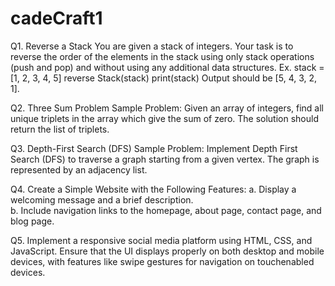 # cadeCraft1

Q1. Reverse a Stack You are given a stack of integers. Your task is to 
reverse the order of the elements in the stack using only stack 
operations (push and pop) and without using any additional data 
structures. Ex. stack = [1, 2, 3, 4, 5] reverse Stack(stack) print(stack) 
Output should be [5, 4, 3, 2, 1].  


Q2. Three Sum Problem Sample Problem: Given an array of 
integers, find all unique triplets in the array which give the sum of 
zero. The solution should return the list of triplets.   

Q3. Depth-First Search (DFS) Sample Problem: Implement Depth
First Search (DFS) to traverse a graph starting from a given vertex. 
The graph is represented by an adjacency list.   

Q4. Create a Simple Website with the Following Features: a. Display 
a welcoming message and a brief description.  
b. Include navigation links to the homepage, about page, contact 
page, and blog page.   

Q5. Implement a responsive social media platform using HTML, CSS, 
and JavaScript. Ensure that the UI displays properly on both 
desktop and mobile devices, with features like swipe gestures for 
navigation on touchenabled devices. 
